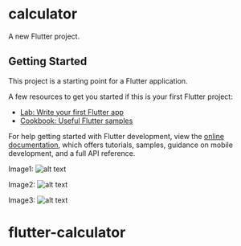 # calculator

A new Flutter project.

## Getting Started

This project is a starting point for a Flutter application.

A few resources to get you started if this is your first Flutter project:

- [Lab: Write your first Flutter app](https://docs.flutter.dev/get-started/codelab)
- [Cookbook: Useful Flutter samples](https://docs.flutter.dev/cookbook)

For help getting started with Flutter development, view the
[online documentation](https://docs.flutter.dev/), which offers tutorials,
samples, guidance on mobile development, and a full API reference.

Image1: 
![alt text][logo]

[logo]: https://res.cloudinary.com/guazy/image/upload/v1707157424/mob1_q8sq4m.png "Logo Title Text 2"

Image2: 
![alt text][logo]

[logo]: https://res.cloudinary.com/guazy/image/upload/v1707157424/mob2_cgckk0.png "Logo Title Text 2"

Image3: 
![alt text][logo]

[logo]: https://res.cloudinary.com/guazy/image/upload/v1707157424/mob3_cbtxkj.png "Logo Title Text 2"

# flutter-calculator
